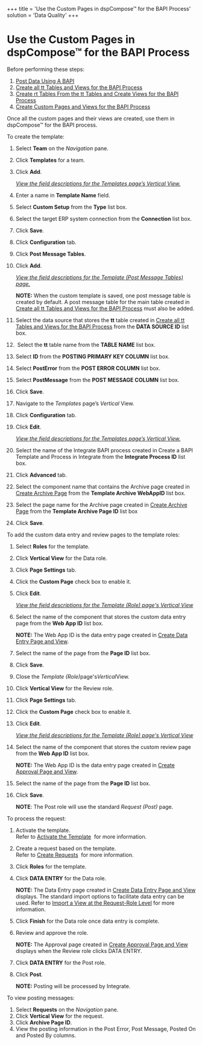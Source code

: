 +++
title = 'Use the Custom Pages in dspCompose™ for the BAPI Process'
solution = 'Data Quality'
+++

# Use the Custom Pages in dspCompose™ for the BAPI Process

Before performing these steps:

1.  [Post Data Using A
    BAPI](../../../Platform/Integrate/Use_Cases/Post_Data_Using_a_BAPI.htm)
2.  [Create all tt Tables and Views for the BAPI
    Process](Create_tt_Tables_and_Views_for_the_BAP_Process.htm)
3.  [Create rt Tables From the tt Tables and Create Views for the BAPI
    Process](CreatertTblsttTableCreateVwsBAPI.htm)
4.  [Create Custom Pages and Views for the BAPI
    Process](Create_Custom_Pages_and_Views_for_the_BAPI_Process.htm)

Once all the custom pages and their views are created, use them in
dspCompose™ for the BAPI process.

To create the template:

1.  Select **Team** on the *Navigation* pane.

2.  Click **Templates** for a team.

3.  Click **Add**.
    
    *[View the field descriptions for the Templates page’s Vertical
    View.](../Page_Desc/Templates_H.htm#Templates_V_All_Tabs)*

4.  Enter a name in **Template Name** field.

5.  Select **Custom Setup** from the **Type** list box.

6.  Select the target ERP system connection from the **Connection** list
    box.

7.  Click **Save**.

8.  Click **Configuration** tab.

9.  Click **Post Message Tables**.

10. Click **Add**.
    
    *[View the field descriptions for the Template (Post Message Tables)
    page.](../Page_Desc/Template_Post_Message_Tables.htm)*
    
    <span style="font-weight: bold;">NOTE:</span> When the custom
    template is saved, one post message table is created by default. A
    post message table for the main table created in [Create all tt
    Tables and Views for the BAPI
    Process](Create_tt_Tables_and_Views_for_the_BAP_Process.htm) must
    also be added.

11. Select the data source that stores the **tt** table created in
    [Create all tt Tables and Views for the BAPI
    Process](Create_tt_Tables_and_Views_for_the_BAP_Process.htm) from
    the **DATA SOURCE ID** list box.

12.  Select the **tt** table name from the **TABLE NAME** list box.

13. Select **ID** from the **POSTING PRIMARY KEY COLUMN** list box.

14. Select **PostError** from the **POST ERROR COLUMN** list box.

15. Select **PostMessage** from the **POST MESSAGE COLUMN** list box.

16. Click **Save**.

17. Navigate to the *Templates* page’s *Vertical* View.

18. Click **Configuration** tab.

19. Click **Edit**.
    
    *[View the field descriptions for the Templates page’s Vertical
    View.](../Page_Desc/Templates_H.htm)*

20. Select the name of the Integrate BAPI process created in Create a
    BAPI Template and Process in Integrate from the **Integrate Process
    ID** list box.

21. Click **Advanced** tab.

22. Select the component name that contains the Archive page created in
    [Create Archive
    Page](Create_Custom_Pages_and_Views_for_the_BAPI_Process.htm#Create_Archive_Page_for_the_BAPI_Process)
    from the **Template Archive WebAppID** list box.

23. Select the page name for the Archive page created in [Create Archive
    Page](Create_Custom_Pages_and_Views_for_the_BAPI_Process.htm#Create_Archive_Page_for_the_BAPI_Process)
    from the **Template Archive Page ID** list box

24. Click **Save**.

To add the custom data entry and review pages to the template roles:

1.  Select **Roles** for the template.

2.  Click **Vertical View** for the Data role.

3.  Click **Page Settings** tab.

4.  Click the **Custom Page** check box to enable it.

5.  Click **Edit**.
    
    *[View the field descriptions for the Template (Role) page's
    Vertical View](../Page_Desc/Template_Role_H.htm)*

6.  Select the name of the component that stores the custom data entry
    page from the **Web App ID** list box.
    
    **NOTE:** The Web App ID is the data entry page created in [Create
    Data Entry Page and
    View](Create_Custom_Pages_and_Views_for_the_BAPI_Process.htm#Create_Data_Entry_Page_and_View_for_the_BAPI_Process).

7.  Select the name of the page from the **Page ID** list box.

8.  Click **Save**.

9.  Close the <span style="font-style: italic;">Template
    (Role)</span><span>page's</span><span style="font-style: italic;">Vertical</span><span>View.</span>

10. Click **Vertical View** for the Review role.

11. Click **Page Settings** tab.

12. Click the **Custom Page** check box to enable it.

13. Click **Edit**.
    
    *[View the field descriptions for the Template (Role) page's
    Vertical View](../Page_Desc/Template_Role_H.htm)*

14. Select the name of the component that stores the custom review page
    from the **Web App ID** list box.
    
    **NOTE:** The Web App ID is the data entry page created in [Create
    Approval Page and
    View](Create_Custom_Pages_and_Views_for_the_BAPI_Process.htm#Create_Approval_Page_and_View_for_the_BAPI_Process).

15. Select the name of the page from the **Page ID** list box.

16. Click **Save**.
    
    **NOTE**: The Post role will use the standard *Request (Post)* page.

To process the request:

1.  Activate the template.  
    Refer to [Activate the Template](Activate_the_Template.htm)  for
    more information.

2.  Create a request based on the template.  
    Refer to [Create Requests](Create_Requests.htm)  for more
    information.

3.  Click **Roles** for the template.

4.  Click **DATA ENTRY** for the Data role.
    
    **NOTE:** The Data Entry page created in [Create Data Entry Page and
    View](Create_Custom_Pages_and_Views_for_the_BAPI_Process.htm#Create_Data_Entry_Page_and_View_for_the_BAPI_Process)
    displays. The standard import options to facilitate data entry can
    be used. Refer to [Import a View at the Request-Role
    Level](Import_a_View_at_the_Request%20Role_Level.htm) for more
    information.

5.  Click **Finish** for the Data role once data entry is complete.

6.  Review and approve the role.
    
    **NOTE:** The Approval page created in [Create Approval Page and
    View](Create_Custom_Pages_and_Views_for_the_BAPI_Process.htm#Create_Approval_Page_and_View_for_the_BAPI_Process)
    displays when the Review role clicks DATA ENTRY.

7.  Click **DATA ENTRY** for the Post role.

8.  Click **Post**.
    
    **NOTE:** Posting will be processed by Integrate.

To view posting messages:

1.  Select **Requests** on the *Navigation* pane.
2.  Click **Vertical View** for the request.
3.  Click **Archive Page ID**.
4.  View the posting information in the Post Error, Post Message, Posted
    On and Posted By columns.
